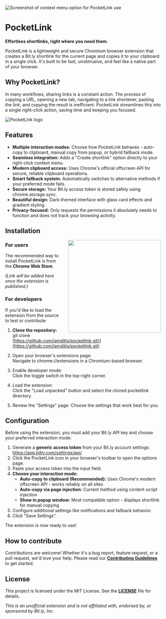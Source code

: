 ![Screenshot of context menu option for PocketLink use](https://i.imgur.com/1np0wwh.png) 
# **PocketLink**

**Effortless shortlinks, right where you need them.**

PocketLink is a lightweight and secure Chromium browser extension that creates a Bit.ly shortlink for the current page and copies it to your clipboard in a single click. It's built to be fast, unobtrusive, and feel like a native part of your browser.

## **Why PocketLink?**

In many workflows, sharing links is a constant action. The process of copying a URL, opening a new tab, navigating to a link shortener, pasting the link, and copying the result is inefficient. PocketLink streamlines this into a single right-click action, saving time and keeping you focused.

![PocketLink logo](https://i.imgur.com/qPHQw27.png)

## **Features**

  * **Multiple interaction modes:** Choose how PocketLink
  behaves - auto-copy to clipboard, manual copy from popup, or
  hybrid fallback mode.
  * **Seamless integration:** Adds a "Create shortlink" option
  directly to your right-click context menu.
  * **Modern clipboard access:** Uses Chrome's official
  offscreen API for secure, reliable clipboard operations.
  * **Smart fallback system:** Automatically switches to
  alternative methods if your preferred mode fails.
  * **Secure storage:** Your Bit.ly access token is stored
  safely using chrome.storage.sync.
  * **Beautiful design:** Dark-themed interface with glass card
   effects and gradient styling.
  * **Privacy-focused:** Only requests the permissions it absolutely needs to function and does not track your browsing activity.

## **Installation**

  <img src="https://i.imgur.com/Ua8RDG9.png" align="right"
  width="300" style="margin-left: 20px;">

### **For users**

The recommended way to install PocketLink is from the **Chrome Web Store**.

*(Link will be added here once the extension is published.)*

### **For developers**

If you'd like to load the extension from the source to test or contribute:

1. **Clone the repository:**  
   git clone \[https://github.com/jamditis/pocketlink.git\](https://github.com/jamditis/pocketlink.git)

2. Open your browser's extensions page:  
   Navigate to chrome://extensions in a Chromium-based browser.  
3. Enable developer mode:  
   Click the toggle switch in the top-right corner.  
4. Load the extension:  
   Click the "Load unpacked" button and select the cloned pocketlink directory.
5. Review the "Settings" page:
   Choose the settings that work best for you.

## **Configuration**

Before using the extension, you must add your Bit.ly API key and choose your preferred interaction mode:

1. Generate a **generic access token** from your Bit.ly account settings: https://app.bitly.com/settings/api/.
2. Click the PocketLink icon in your browser's toolbar to open the options page.
3. Paste your access token into the input field.
4. **Choose your interaction mode:**
   * **Auto-copy to clipboard (Recommended):** Uses Chrome's modern offscreen API - works reliably on all sites
   * **Auto-copy via page injection:** Current method using content script injection
   * **Show in popup window:** Most compatible option - displays shortlink for manual copying
5. Configure additional settings like notifications and fallback behavior.
6. Click "Save Settings".

The extension is now ready to use\!

## **How to contribute**

Contributions are welcome\! Whether it's a bug report, feature request, or a pull request, we'd love your help. Please read our [**Contributing Guidelines**](https://github.com/jamditis/pocketlink/blob/main/CONTRIBUTING.md) to get started.

## **License**

This project is licensed under the MIT License. See the [**LICENSE**](https://github.com/jamditis/pocketlink/blob/main/LICENSE) file for details.

*This is an unofficial extension and is not affiliated with, endorsed by, or sponsored by Bit.ly, Inc.*
